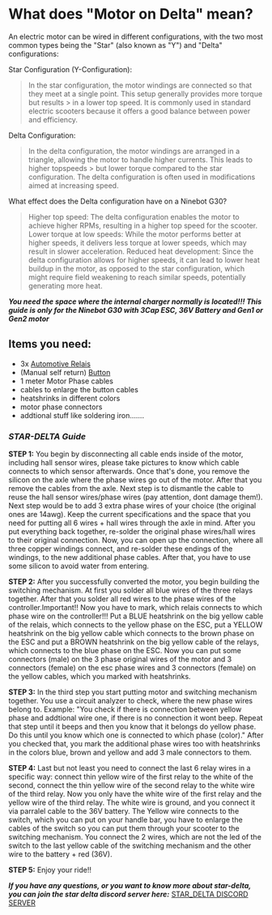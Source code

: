 # **What does "Motor on Delta" mean?**
 
An electric motor can be wired in different configurations, with the two most common types being the "Star" (also known as "Y") and "Delta" configurations:

Star Configuration (Y-Configuration):
> In the star configuration, the motor windings are connected so that they meet at a single point. This setup generally provides more torque but results > in a lower top speed. It is commonly used in standard electric scooters because it offers a good balance between power and efficiency.

Delta Configuration:
> In the delta configuration, the motor windings are arranged in a triangle, allowing the motor to handle higher currents. This leads to higher topspeeds > but lower torque compared to the star configuration. The delta configuration is often used in modifications aimed at increasing speed.

What effect does the Delta configuration have on a Ninebot G30?
> Higher top speed: The delta configuration enables the motor to achieve higher RPMs, resulting in a higher top speed for the scooter.
> Lower torque at low speeds: While the motor performs better at higher speeds, it delivers less torque at lower speeds, which may result in slower
> acceleration.
> Reduced heat development: Since the delta configuration allows for higher speeds, it can lead to lower heat buildup in the motor, as opposed to the
> star configuration, which might require field weakening to reach similar speeds, potentially generating more heat.

_**You need the space where the internal charger normally is located!!! This guide is only for the Ninebot G30 with 3Cap ESC, 36V Battery and Gen1 or Gen2 motor**_

## Items you need:
* 3x [Automotive Relais](https://www.ebay.de/itm/164626406625?_trkparms=amclksrc%3DITM%26aid%3D1110006%26algo%3DHOMESPLICE.SIM%26ao%3D1%26asc%3D271354%26meid%3De0e6f90e493447f7a480854b7d21e6db%26pid%3D101875%26rk%3D2%26rkt%3D4%26sd%3D166641677889%26itm%3D164626406625%26pmt%3D1%26noa%3D0%26pg%3D2332490%26algv%3DSimVIDwebV3WithCPCExpansion&_trksid=p2332490.c101875.m1851&itmprp=cksum%3A164626406625e0e6f90e493447f7a480854b7d21e6db%7Cenc%3AAQAJAAABAKAOBbj8c9I6eO4vPyI9FfMl8NhNqsULUU1TfDUZ7khl1HSDWsGPZf%2FJKmRHMx0uvxvIrEITwzyTAZ18AckHeHWS3zKHWq3dn7%2FLjSbcDB0Fp9YWHdq02J9KX6UDfegECSWBzmi99S5rxCnOjalyiKt1PXi3HpCe14xvkf1h62qlM7NCbBjtwl0v7fiL%2FFzi3O1SUTNpPiGprTh0WcQLABdsr%2Fz0BmpKiWRstriCbgyk7jYtwdHdsicbg2vdWjRO%2FZ5ECFe6vW5fYKvX9YiX%2FjUNV9K9MdpB0C4gNoUXyRMriYtdrAGJ0u8f4UGW0BcY4UBBB18M4iOzRgnel65xgjY%3D%7Campid%3APL_CLK%7Cclp%3A2332490&itmmeta=01J7EM64TXBRAE76YAE4S1AP23)
* (Manual self return) [Button ](https://de.aliexpress.com/item/32956189343.html?spm=a2g0o.productlist.main.17.6fa7bHvnbHvnWX&algo_pvid=690af3ee-3f1f-4aca-a3f6-11496ed57244&algo_exp_id=690af3ee-3f1f-4aca-a3f6-11496ed57244-8&pdp_npi=4%40dis!EUR!7.59!7.59!!!58.30!58.30!%402103868a17259972397494284e1d06!66377163805!sea!DE!3133146471!X&curPageLogUid=PjVfckKTBMPr&utparam-url=scene%3Asearch%7Cquery_from%3A)
* 1 meter Motor Phase cables
* cables to enlarge the button cables
* heatshrinks in different colors
* motor phase connectors
* addtional stuff like soldering iron.......

### _**STAR-DELTA Guide**_

**STEP 1:** You begin by disconnecting all cable ends inside of the motor, including hall sensor wires, please take pictures to know which cable connects to which sensor afterwards. Once that's done, you remove the silicon on the axle where the phase wires go out of the motor. After that you remove the cables from the axle. Next step is to dismantle the cable to reuse the hall sensor wires/phase wires (pay attention, dont damage them!). Next step would be to add 3 extra phase wires of your choice (the original ones are 14awg). Keep the current specifications and the space that you need for putting all 6 wires + hall wires through the axle in mind. After you put everything back together, re-solder the original phase wires/hall wires to their original connection. Now, you can open up the connection, where all three copper windings connect, and re-solder these endings of the windings, to the new additional phase cables. After that, you have to use some silicon to avoid water from entering.

**STEP 2:** After you successfully converted the motor, you begin building the switching mechanism. At first you solder all blue wires of the three relays together. After that you solder all red wires to the phase wires of the controller.Important!! Now you have to mark, which relais connects to which phase wire on the controller!!! Put a BLUE heatshrink on the big yellow cable of the relais, which connects to the yellow phase on the ESC, put a YELLOW heatshrink on the big yellow cable which connects to the brown phase on the ESC and put a BROWN heatshrink on the big yellow cable of the relays, which connects to the blue phase on the ESC. Now you can put some connectors (male) on the 3 phase original wires of the motor and 3 connectors (female) on the esc phase wires and 3 connectors (female) on the yellow cables, which you marked with heatshrinks.

**STEP 3:** In the third step you start putting motor and switching mechanism together. You use a circuit analyzer to check, where the new phase wires belong to. Example: "You check if there is connection between yellow phase and addtional wire one, if there is no connection it wont beep. Repeat that step until it beeps and then you know that it belongs do yellow phase. Do this until you know which one is connected to which phase (color)." After you checked that, you mark the additional phase wires too with heatshrinks in the colors blue, brown and yellow and add 3 male connectors to them.
 
**STEP 4:** Last but not least you need to connect the last 6 relay wires in a specific way: connect thin yellow wire of the first relay to the white of the second, connect the thin yellow wire of the second relay to the white wire of the third relay. Now you only have the white wire of the first relay and the yellow wire of the third relay. The white wire is ground, and you connect it via parralel cable to the 36V battery. The Yellow wire connects to the switch, which you can put on your handle bar, you have to enlarge the cables of the switch so you can put them through your scooter to the switching mechanism. You connect the 2 wires, which are not the led of the switch to the last yellow cable of the switching mechanism and the other wire to the battery + red (36V).


**STEP 5:** Enjoy your ride!!

_**If you have any questions, or you want to know more about star-delta,**_
_**you can join the star delta discord server here:**_
[STAR_DELTA DISCORD SERVER](https://discord.gg/KBrA8HTagB)

